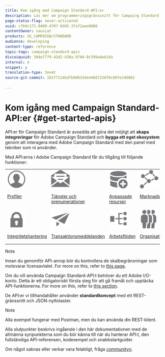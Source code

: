 ```yaml
---
title: Kom igång med Campaign Standard-API:er
description: Läs mer om programmeringsgränssnitt för Campaing Standard.
page-status-flag: never-activated
uuid: c7b9c171-0409-4707-9d45-3fa72aee8008
contentOwner: sauviat
products: SG_CAMPAIGN/STANDARD
audience: developing
content-type: reference
topic-tags: campaign-standard-apis
discoiquuid: 304e7779-42d2-430a-9704-8c599a4eb1da
internal: n
snippet: y
translation-type: tm+mt
source-git-commit: 181f7114bd7b9d633de44687320f0c897e146862

---
```



# Kom igång med Campaign Standard-API:er {#get-started-apis}

API:er för Campaign Standard är avsedda att göra det möjligt att **skapa integreringar** för Adobe Campaign Standard och **bygga ett eget ekosystem** genom att interagera med Adobe Campaign Standard med den panel med tekniker som ni använder.

Med API:erna i Adobe Campaign Standard får du tillgång till följande funktioner:

<table><tr>
 <td valign="top"><a href="../../api/using/retrieving-profiles.md"><img width="60px" alt="villkor" src="assets/icon_profile.svg"/></a><p><a href="../../api/using/retrieving-profiles.md">Profiler</a></p></td>
<td valign="top"><a href="../../api/using/creating-a-service.md"><img width="60px" alt="villkor" src="assets/icon_services.svg"/></a><p><a href="../../api/using/creating-a-service.md">Tjänster och prenumerationer</a></p></td>
<td valign="top"><a href="../../api/using/interacting-with-custom-resources.md"><img width="60px" alt="villkor" src="assets/icon_customresources.svg"/></a><p><a href="../../api/using/interacting-with-custom-resources.md">Anpassade resurser</a></p></td>
<td valign="top"><a href="../../api/using/interacting-with-marketing-history.md"><img width="60px" alt="villkor" src="assets/icon_marketinghistory.svg"/></a><p><a href="../../api/using/interacting-with-marketing-history.md">Marknadshistorik</a></p></td>
</tr>
<tr>
<td valign="top"><a href="../../api/using/creating-a-privacy-request.md"><img width="60px" alt="villkor" src="assets/icon_privacy.svg"/></a><p><a href="../../api/using/creating-a-privacy-request.md">Integritetshantering</a></p></td>
<td valign="top"><a href="../../api/using/managing-transactional-messages.md"><img width="60px" alt="villkor" src="assets/icon_transactionalmessage.svg"/></a><p><a href="../../api/using/managing-transactional-messages.md">Transaktionsmeddelanden</a></p></td>
<td valign="top"><a href="../../api/using/controlling-a-workflow.md"><img width="60px" alt="villkor" src="assets/icon_workflows.svg"/></a><p><a href="../../api/using/controlling-a-workflow.md">Arbetsflöden</a></p></td>
<td valign="top"><a href="../../api/using/retrieving-an-organizational-unit.md"><img width="60px" alt="villkor" src="assets/icon_units.svg"/></a><p><a href="../../api/using/retrieving-an-organizational-unit.md">Organisationsenheter</a></p></td>
</tr></table>

>[!NOTE]
>
>Innan du genomför API-anrop bör du kontrollera de skalbegränsningar som motsvarar licensavtalet. For more on this, refer to [this page](https://helpx.adobe.com/legal/product-descriptions/campaign-standard.html#ITInfrastructureResourcesbyActiveProfilesTiers).

Om du vill använda Campaign Standard-API:t behöver du ett Adobe I/O-konto. Detta är ett obligatoriskt första steg för att gå framåt och upptäcka API-funktionerna.
For more on this, refer to [this section](../../api/using/setting-up-api-access.md).

De API:er vi tillhandahåller använder **standardkoncept** med ett REST-gränssnitt och JSON-nyttolaster.

>[!NOTE]
>
>Alla exempel fungerar med Postman, men du kan använda din REST-klient.

Alla slutpunkter beskrivs ingående i den här dokumentationen med de allmänna synpunkterna som du bör känna till när du hanterar API:t, den fullständiga API-referensen, kodexempel och snabbstartguider.

Om något saknas eller verkar vara felaktigt, fråga [communityn](https://help-forums.adobe.com/content/adobeforums/en/campaign-forum/adobe-campaign.html).
